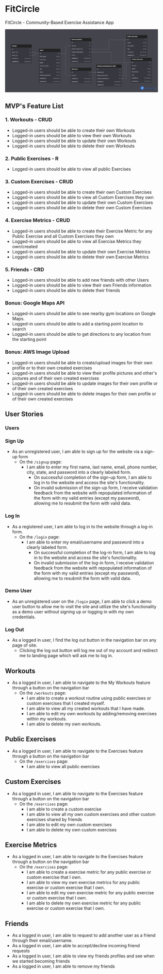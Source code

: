 # FitCircle
FitCircle - Community-Based Exercise Assistance App

![db-schema]

[db-schema]: ./FitCircle%20Schema%20Diagram.png

## MVP's Feature List
### 1. Workouts - CRUD
- Logged-in users should be able to create their own Workouts
- Logged-in users should be able to view their own Workouts
- Logged-in users should be able to update their own Workouts
- Logged-in users should be able to delete their own Workouts

### 2. Public Exercises - R
- Logged-in users should be able to view all public Exercises

### 3. Custom Exercises - CRUD
- Logged-in users should be able to create their own Custom Exercises
- Logged-in users should be able to view all Custom Exercises they own
- Logged-in users should be able to update their own Custom Exercises
- Logged-in users should be able to delete their own Custom Exercises

### 4. Exercise Metrics - CRUD
- Logged-in users should be able to create their Exercise Metric for any Public Exercise and all Custom Exercises they own
- Logged-in users should be able to view all Exercise Metrics they own/created
- Logged-in users should be able to update their own Exercise Metrics
- Logged-in users should be able to delete their own Exercise Metrics

### 5. Friends - CRD
- Logged-in users should be able to add new friends with other Users
- Logged-in users should be able to view their own Friends information
- Logged-in users should be able to delete their friends
<!-- - Logged-in users should be able to update their permissions with Friends -->

### Bonus: Google Maps API
- Logged-in users should be able to see nearby gym locations on Google Maps.
- Logged-in users should be able to add a starting point location to search
- Logged-in users should be able to get directions to any location from the starting point

### Bonus: AWS Image Upload
- Logged-in users should be able to create/upload images for their own profile or to their own created exercises
- Logged-in users should be able to view their profile pictures and other's pictures and of their own created exercises
- Logged-in users should be able to update images for their own profile or of their own created exercises
- Logged-in users should be able to delete images for their own profile or of their own created exercises

## User Stories
### Users
### Sign Up
- As an unregistered user, I am able to sign up for the website via a sign-up form
    - On the `/signup` page:
        - I am able to enter my first name, last name, email, phone number, city, state, and password into a clearly labeled form.
            - On successful completion of the sign-up form, I am able to log in to the website and access the site's functionality.
            - On invalid submission of the sign-up form, I receive validation feedback from the website with repopulated information of the form with my valid entries (except my password), allowing me to resubmit the form with valid data.
### Log In
- As a registered user, I am able to log in to the website through a log-in form.
    - On the `/login` page:
        - I am able to enter my email/username and password into a clearly labeled form.
            - On successful completion of the log-in form, I am able to log in to the website and access the site's functionality.
            - On invalid submission of the log-in form, I receive validation feedback from the website with repopulated information of the form with my valid entries (except my password), allowing me to resubmit the form with valid data.
### Demo User
- As an unregistered user on the `/login` page, I am able to click a demo user button to allow me to visit the site and utilize the site's functionality as a demo user without signing up or logging in with my own credentials.
### Log Out
- As a logged in user, I find the log out button in the navigation bar on any page of site.
    - Clicking the log out button will log me out of my account and redirect me to landing page which will ask me to log in.

## Workouts
- As a logged in user, I am able to navigate to the My Workouts feature through a button on the navigation bar
    - On the `/workouts` page:
        - I am able to create a workout routine using public exercises or custom exercises that I created myself.
        - I am able to view all my created workouts that I have made.
        - I am able to edit my own workouts by adding/removing exercises within my workouts.
        - I am able to delete my own workouts.

## Public Exercises
- As a logged in user, I am able to navigate to the Exercises feature through a button on the navigation bar
    - On the `/exercises` page:
        - I am able to view all public exercises

## Custom Exercises
- As a logged in user, I am able to navigate to the Exercises feature through a button on the navigation bar
    - On the `/exercises` page:
        - I am able to create a custom exercise
        - I am able to view all my own custom exercises and other custom exercises shared by friends
        - I am able to edit my own custom exercises
        - I am able to delete my own custom exercises

## Exercise Metrics
- As a logged in user, I am able to navigate to the Exercises feature through a button on the navigation bar
    - On the `/exercises` page:
        - I am able to create a exercise metric for any public exercise or custom exercise that I own.
        - I am able to view my own exercise metrics for any public exercise or custom exercise that I own.
        - I am able to edit my own exercise metric for any public exercise or custom exercise that I own.
        - I am able to delete my own exercise metric for any public exercise or custom exercise that I own.

## Friends
- As a logged in user, I am able to request to add another user as a friend through their email/username.
- As a logged in user, I am able to accept/decline incoming friend requests
- As a logged in user, I am able to view my friends profiles and see when we started becoming friends
- As a logged in user, I am able to remove my friends
